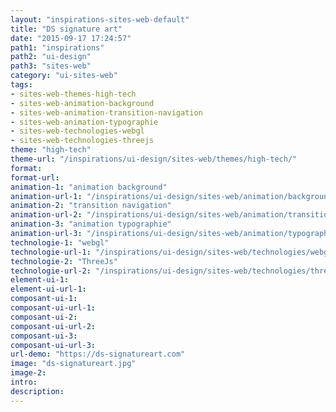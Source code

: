 ```yaml
---
layout: "inspirations-sites-web-default"
title: "DS signature art"
date: "2015-09-17 17:24:57"
path1: "inspirations"
path2: "ui-design"
path3: "sites-web"
category: "ui-sites-web"
tags:
- sites-web-themes-high-tech
- sites-web-animation-background
- sites-web-animation-transition-navigation
- sites-web-animation-typographie
- sites-web-technologies-webgl
- sites-web-technologies-threejs
theme: "high-tech"
theme-url: "/inspirations/ui-design/sites-web/themes/high-tech/"
format:
format-url:
animation-1: "animation background"
animation-url-1: "/inspirations/ui-design/sites-web/animation/background/"
animation-2: "transition navigation"
animation-url-2: "/inspirations/ui-design/sites-web/animation/transition-navigation/"
animation-3: "animation typographie"
animation-url-3: "/inspirations/ui-design/sites-web/animation/typographie/"
technologie-1: "webgl"
technologie-url-1: "/inspirations/ui-design/sites-web/technologies/webgl/"
technologie-2: "ThreeJs"
technologie-url-2: "/inspirations/ui-design/sites-web/technologies/threejs/"
element-ui-1:
element-ui-url-1:
composant-ui-1:
composant-ui-url-1:
composant-ui-2:
composant-ui-url-2:
composant-ui-3:
composant-ui-url-3:
url-demo: "https://ds-signatureart.com"
image: "ds-signatureart.jpg"
image-2:
intro:
description:
---
```


